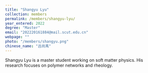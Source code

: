 ```yaml
---
title: "Shangyu Lyu"
collection: members
permalink: /members/shangyu-lyu/
year_entered: 2022
degree: "Master"
email: "202220161884@mail.scut.edu.cn"
webpage: ""
photo: "/members/shangyu.png"
chinese_name: "吕尚禹"
---
```

Shangyu Lyu is a master student working on soft matter physics. His research focuses on polymer networks and rheology.